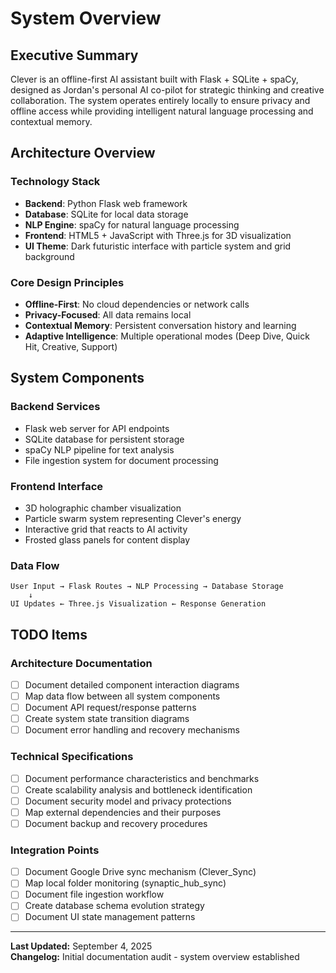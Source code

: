 # System Overview

## Executive Summary

Clever is an offline-first AI assistant built with Flask + SQLite + spaCy, designed as Jordan's personal AI co-pilot for strategic thinking and creative collaboration. The system operates entirely locally to ensure privacy and offline access while providing intelligent natural language processing and contextual memory.

## Architecture Overview

### Technology Stack
- **Backend**: Python Flask web framework
- **Database**: SQLite for local data storage
- **NLP Engine**: spaCy for natural language processing
- **Frontend**: HTML5 + JavaScript with Three.js for 3D visualization
- **UI Theme**: Dark futuristic interface with particle system and grid background

### Core Design Principles
- **Offline-First**: No cloud dependencies or network calls
- **Privacy-Focused**: All data remains local
- **Contextual Memory**: Persistent conversation history and learning
- **Adaptive Intelligence**: Multiple operational modes (Deep Dive, Quick Hit, Creative, Support)

## System Components

### Backend Services
- Flask web server for API endpoints
- SQLite database for persistent storage
- spaCy NLP pipeline for text analysis
- File ingestion system for document processing

### Frontend Interface
- 3D holographic chamber visualization
- Particle swarm system representing Clever's energy
- Interactive grid that reacts to AI activity
- Frosted glass panels for content display

### Data Flow
```
User Input → Flask Routes → NLP Processing → Database Storage
    ↓
UI Updates ← Three.js Visualization ← Response Generation
```

## TODO Items

### Architecture Documentation
- [ ] Document detailed component interaction diagrams
- [ ] Map data flow between all system components
- [ ] Document API request/response patterns
- [ ] Create system state transition diagrams
- [ ] Document error handling and recovery mechanisms

### Technical Specifications
- [ ] Document performance characteristics and benchmarks
- [ ] Create scalability analysis and bottleneck identification
- [ ] Document security model and privacy protections
- [ ] Map external dependencies and their purposes
- [ ] Document backup and recovery procedures

### Integration Points
- [ ] Document Google Drive sync mechanism (Clever_Sync)
- [ ] Map local folder monitoring (synaptic_hub_sync)
- [ ] Document file ingestion workflow
- [ ] Create database schema evolution strategy
- [ ] Document UI state management patterns

---

**Last Updated:** September 4, 2025  
**Changelog:** Initial documentation audit - system overview established